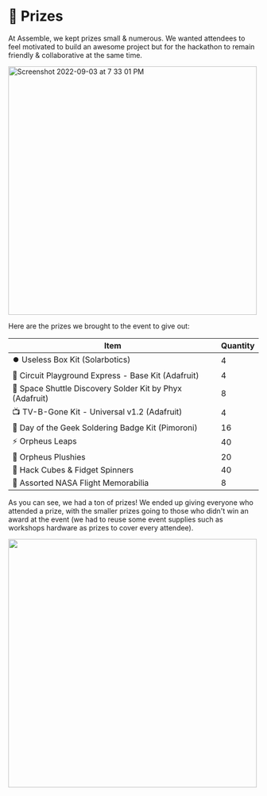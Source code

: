 # 🎁 Prizes

At Assemble, we kept prizes small & numerous. We wanted attendees to feel motivated to build an awesome project but for the hackathon to remain friendly & collaborative at the same time.

<img width="500" alt="Screenshot 2022-09-03 at 7 33 01 PM" src="https://user-images.githubusercontent.com/39828164/188268484-c9294476-4924-4e0f-bb81-8f89e8199ff1.png">

Here are the prizes we brought to the event to give out:

| Item |Quantity  |
|--|--|
|⏺️ Useless Box Kit (Solarbotics)  | 4 |
|🔮 Circuit Playground Express - Base Kit (Adafruit)  | 4 |
|🚀 Space Shuttle Discovery Solder Kit by Phyx (Adafruit)  | 8 |
|📺 TV-B-Gone Kit - Universal v1.2 (Adafruit)  | 4 |
|🔌 Day of the Geek Soldering Badge Kit (Pimoroni)  | 16 |
|⚡ Orpheus Leaps  | 40 |
|🤩 Orpheus Plushies  | 20 |
|🧊 Hack Cubes & Fidget Spinners  | 40 |
|🌝 Assorted NASA Flight Memorabilia  | 8 |

As you can see, we had a ton of prizes! We ended up giving everyone who attended a prize, with the smaller prizes going to those who didn't win an award at the event (we had to reuse some event supplies such as workshops hardware as prizes to cover every attendee). 

<img src="https://user-images.githubusercontent.com/39828164/188268596-a632637e-3462-477d-806f-5132610c20fe.jpg" width="500px" />
